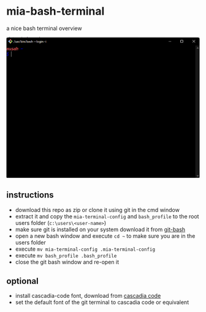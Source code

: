 # mia-bash-terminal
a nice bash terminal overview

![preview](preview.png)

## instructions

- download this repo as zip or clone it using git in the cmd window
- extract it and copy the  `mia-terminal-config` and `bash_profile` to the root users folder (`c:\users\<user-name>`)
- make sure git is installed on your system download it from [git-bash](<https://git-scm.com/downloads/>)
- open a new bash window and execute `cd ~` to make sure you are in the users folder
- execute `mv mia-terminal-config .mia-terminal-config`
- execute `mv bash_profile .bash_profile`
- close the git bash window and re-open it

## optional

- install cascadia-code font, download from [cascadia code](<https://github.com/microsoft/cascadia-code/releases/tag/v2108.26/>)
- set the default font of the git terminal to cascadia code or equivalent
